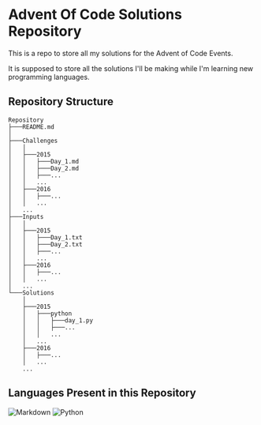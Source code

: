 # Advent Of Code Solutions Repository

This is a repo to store all my solutions for the Advent of Code Events.

It is supposed to store all the solutions I'll be making while I'm learning new programming languages.

## Repository Structure

```
Repository
├───README.md
│
├───Challenges
│   │
│   ├───2015
│   │   ├───Day_1.md
│   │   ├───Day_2.md
│   │   ├───...
│   │   ...
│   ├───2016
│   │   ├───...
│   │   ...
│   ...
├───Inputs
│   │
│   ├───2015
│   │   ├───Day_1.txt
│   │   ├───Day_2.txt
│   │   ├───...
│   │   ...
│   ├───2016
│   │   ├───...
│   │   ...
│   ...
└───Solutions
    │
    ├───2015
    │   ├───python
    │   │   ├───day_1.py
    │   │   ├───...
    │   │   ...
    │   ...
    ├───2016
    │   ├───...
    │   ...
    ...
```
## Languages Present in this Repository
![Markdown](https://img.shields.io/badge/Markdown-000000?style=for-the-badge&logo=markdown&logoColor=white)
![Python](https://img.shields.io/badge/Python-14354C?style=for-the-badge&logo=python&logoColor=white)
